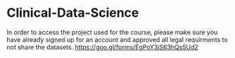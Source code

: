 # Clinical-Data-Science

In order to access the project used for the course, please make sure you have already signed up for an account and approved all legal requirments to not share the datasets. https://goo.gl/forms/EgPoY3iS63hQs5Ud2
